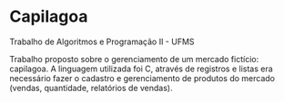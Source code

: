 # Capilagoa
Trabalho de Algoritmos e Programação II - UFMS

Trabalho proposto sobre o gerenciamento de um mercado fictício: capilagoa. A linguagem utilizada foi C, através de registros e listas era necessário fazer o cadastro e gerenciamento de produtos do mercado (vendas, quantidade, relatórios de vendas).
